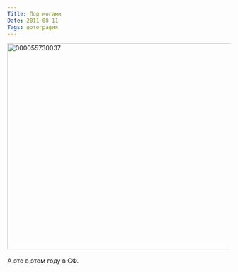 ```yaml
---
Title: Под ногами
Date: 2011-08-11
Tags: фотография
---
```


<div class="text"><a href="http://www.flickr.com/photos/alexeypegov/6032112550/" title="000055730037 by a-pegov, on Flickr"><img src="http://farm7.static.flickr.com/6144/6032112550_918a4cf78a_b.jpg" width="700" height="464" alt="000055730037" /></a><br /><br />
А это в этом году в СФ.</div>